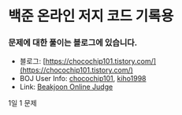 # 백준 온라인 저지 코드 기록용     
### 문제에 대한 풀이는 블로그에 있습니다.
- 블로그: [https://chocochip101.tistory.com/](https://chocochip101.tistory.com/)    
- BOJ User Info: [chocochip101](https://www.acmicpc.net/user/chocochip101), [kiho1998](https://www.acmicpc.net/user/kiho1998)   
- Link: [Beakjoon Online Judge](https://www.acmicpc.net/)

1일 1 문제 